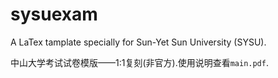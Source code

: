 # sysuexam
A LaTex tamplate specially for Sun-Yet Sun University (SYSU).

中山大学考试试卷模版——1:1复刻(非官方).使用说明查看`main.pdf`.